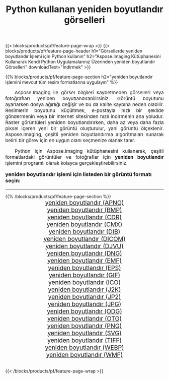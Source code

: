 ﻿---
title: Python kullanan yeniden boyutlandır görselleri 
weight: 3920
url: /tr/python-net/resize/ 
lang: tr
langdirlevel: 2
locales: zh-hans,ja,it,ru,de,es,fr,nl,id,lt,pl,pt,vi,tr,ko,zh-hant,ar,hi,th,sv,cs,uk,he
description: Kendi Python uygulamalarınızı ve sunucu API'lerinizi kullanarak Aspose.Imaging kitaplığını yeniden boyutlandır görsellerine ve fotoğraflarına uygulama.
---

{{< blocks/products/pf/feature-page-wrap >}}
{{< blocks/products/pf/feature-page-header h1="Görsellerde yeniden boyutlandır İşlemi için Python kullanın" h2="Aspose.Imaging Kütüphanesini Kullanarak Kendi Python Uygulamalarınız Üzerinden yeniden boyutlandır Görselleri" downloadText="İndirmek" >}}


{{% blocks/products/pf/feature-page-section  h2="yeniden boyutlandır işlemini mevcut tüm resim formatlarına uygulayın" %}}
<p align="justify" style="text-indent:2em;font-size:15px;">
Aspose.Imaging ile görsel bilgileri kaybetmeden görselleri veya fotoğrafları yeniden boyutlandırabilirsiniz. Görüntü boyutunu ayarlarken dosya ağırlığı değişir ve bu da kalite kaybına neden olabilir. Resimlerin boyutunu küçültmek, e-postayla hızlı bir şekilde göndermenin veya bir İnternet sitesinden hızlı indirmenin ana yoludur. Raster görüntüleri yeniden boyutlandırırken, daha az veya daha fazla piksel içeren yeni bir görüntü oluşturulur, yani görüntü ölçeklenir. Aspose.Imaging, çeşitli yeniden boyutlandırma algoritmaları sunarak belirli bir görev için en uygun olanı seçmenize olanak tanır.
</p>
<p align="justify" style="text-indent:2em;font-size:15px;">
Python için Aspose.Imaging kütüphanesini kullanarak, çeşitli formatlardaki görüntüler ve fotoğraflar için <b>yeniden boyutlandır</b> işlemini programlı olarak kolayca gerçekleştirebilirsiniz.
</p>
<h3 style="margin-top:16px;">
yeniden boyutlandır işlemi için listeden bir görüntü formatı seçin:
</h3>
<hr/>
{{% /blocks/products/pf/feature-page-section %}}
<div class="container-fluid productfamilypage bg-gray">
    <div class="convertypes bg-gray agp-content section">
        <div class="container">
		<div class="row other-converters" style="gap: 10px;font-size: 19px;text-align:center;">
		    <div class='col-md-3 other-converter remove-lp remove-rp'><a href="/imaging/tr/python-net/resize/apng/" style="padding:15px;">yeniden boyutlandır (APNG)</a></div><div class='col-md-3 other-converter remove-lp remove-rp'><a href="/imaging/tr/python-net/resize/bmp/" style="padding:15px;">yeniden boyutlandır (BMP)</a></div><div class='col-md-3 other-converter remove-lp remove-rp'><a href="/imaging/tr/python-net/resize/cdr/" style="padding:15px;">yeniden boyutlandır (CDR)</a></div><div class='col-md-3 other-converter remove-lp remove-rp'><a href="/imaging/tr/python-net/resize/cmx/" style="padding:15px;">yeniden boyutlandır (CMX)</a></div><div class='col-md-3 other-converter remove-lp remove-rp'><a href="/imaging/tr/python-net/resize/dib/" style="padding:15px;">yeniden boyutlandır (DIB)</a></div><div class='col-md-3 other-converter remove-lp remove-rp'><a href="/imaging/tr/python-net/resize/dicom/" style="padding:15px;">yeniden boyutlandır (DICOM)</a></div><div class='col-md-3 other-converter remove-lp remove-rp'><a href="/imaging/tr/python-net/resize/djvu/" style="padding:15px;">yeniden boyutlandır (DJVU)</a></div><div class='col-md-3 other-converter remove-lp remove-rp'><a href="/imaging/tr/python-net/resize/dng/" style="padding:15px;">yeniden boyutlandır (DNG)</a></div><div class='col-md-3 other-converter remove-lp remove-rp'><a href="/imaging/tr/python-net/resize/emf/" style="padding:15px;">yeniden boyutlandır (EMF)</a></div><div class='col-md-3 other-converter remove-lp remove-rp'><a href="/imaging/tr/python-net/resize/eps/" style="padding:15px;">yeniden boyutlandır (EPS)</a></div><div class='col-md-3 other-converter remove-lp remove-rp'><a href="/imaging/tr/python-net/resize/gif/" style="padding:15px;">yeniden boyutlandır (GIF)</a></div><div class='col-md-3 other-converter remove-lp remove-rp'><a href="/imaging/tr/python-net/resize/ico/" style="padding:15px;">yeniden boyutlandır (ICO)</a></div><div class='col-md-3 other-converter remove-lp remove-rp'><a href="/imaging/tr/python-net/resize/j2k/" style="padding:15px;">yeniden boyutlandır (J2K)</a></div><div class='col-md-3 other-converter remove-lp remove-rp'><a href="/imaging/tr/python-net/resize/jp2/" style="padding:15px;">yeniden boyutlandır (JP2)</a></div><div class='col-md-3 other-converter remove-lp remove-rp'><a href="/imaging/tr/python-net/resize/jpg/" style="padding:15px;">yeniden boyutlandır (JPG)</a></div><div class='col-md-3 other-converter remove-lp remove-rp'><a href="/imaging/tr/python-net/resize/odg/" style="padding:15px;">yeniden boyutlandır (ODG)</a></div><div class='col-md-3 other-converter remove-lp remove-rp'><a href="/imaging/tr/python-net/resize/otg/" style="padding:15px;">yeniden boyutlandır (OTG)</a></div><div class='col-md-3 other-converter remove-lp remove-rp'><a href="/imaging/tr/python-net/resize/png/" style="padding:15px;">yeniden boyutlandır (PNG)</a></div><div class='col-md-3 other-converter remove-lp remove-rp'><a href="/imaging/tr/python-net/resize/svg/" style="padding:15px;">yeniden boyutlandır (SVG)</a></div><div class='col-md-3 other-converter remove-lp remove-rp'><a href="/imaging/tr/python-net/resize/tiff/" style="padding:15px;">yeniden boyutlandır (TIFF)</a></div><div class='col-md-3 other-converter remove-lp remove-rp'><a href="/imaging/tr/python-net/resize/webp/" style="padding:15px;">yeniden boyutlandır (WEBP)</a></div><div class='col-md-3 other-converter remove-lp remove-rp'><a href="/imaging/tr/python-net/resize/wmf/" style="padding:15px;">yeniden boyutlandır (WMF)</a></div>
                </div>
        </div>
    </div>
</div>
<br/>

{{< /blocks/products/pf/feature-page-wrap >}}
